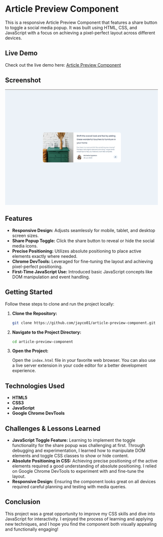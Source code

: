 # Article Preview Component

This is a responsive Article Preview Component that features a share button to toggle a social media popup. It was built using HTML, CSS, and JavaScript with a focus on achieving a pixel-perfect layout across different devices.

## Live Demo

Check out the live demo here: [Article Preview Component](https://jayco01.github.io/article-preview-component/)

## Screenshot

![Article Preview Component Screenshot](images/article-preview-output-capture.png)

## Features

- **Responsive Design:** Adjusts seamlessly for mobile, tablet, and desktop screen sizes.
- **Share Popup Toggle:** Click the share button to reveal or hide the social media icons.
- **Precise Positioning:** Utilizes absolute positioning to place active elements exactly where needed.
- **Chrome DevTools:** Leveraged for fine-tuning the layout and achieving pixel-perfect positioning.
- **First-Time JavaScript Use:** Introduced basic JavaScript concepts like DOM manipulation and event handling.

## Getting Started

Follow these steps to clone and run the project locally:

1. **Clone the Repository:**

   ```bash
   git clone https://github.com/jayco01/article-preview-component.git
   ```

2. **Navigate to the Project Directory:**

   ```bash
   cd article-preview-component
   ```

3. **Open the Project:**

   Open the `index.html` file in your favorite web browser. You can also use a live server extension in your code editor for a better development experience.

## Technologies Used

- **HTML5**
- **CSS3**
- **JavaScript**
- **Google Chrome DevTools**

## Challenges & Lessons Learned

- **JavaScript Toggle Feature:** Learning to implement the toggle functionality for the share popup was challenging at first. Through debugging and experimentation, I learned how to manipulate DOM elements and toggle CSS classes to show or hide content.
- **Absolute Positioning in CSS:** Achieving precise positioning of the active elements required a good understanding of absolute positioning. I relied on Google Chrome DevTools to experiment with and fine-tune the layout.
- **Responsive Design:** Ensuring the component looks great on all devices required careful planning and testing with media queries.

## Conclusion

This project was a great opportunity to improve my CSS skills and dive into JavaScript for interactivity. I enjoyed the process of learning and applying new techniques, and I hope you find the component both visually appealing and functionally engaging!